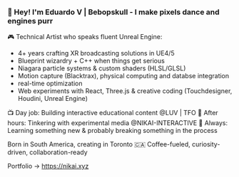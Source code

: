 ### 👋 Hey! I'm Eduardo V | Bebopskull - I make pixels dance and engines purr

🎮 Technical Artist who speaks fluent Unreal Engine:
- 4+ years crafting XR broadcasting solutions in UE4/5
- Blueprint wizardry + C++ when things get serious
- Niagara particle systems & custom shaders (HLSL/GLSL)
- Motion capture (Blacktrax), physical computing and databse integration
- real-time optimization
- Web experiments with React, Three.js & creative coding (Touchdesigner, Houdini, Unreal Engine)

📺 Day job: Building interactive educational content @LUV | TFO
🎨 After hours: Tinkering with experimental media @NIKAI-INTERACTIVE
🧪 Always: Learning something new & probably breaking something in the process

Born in South America, creating in Toronto 🇨🇦
Coffee-fueled, curiosity-driven, collaboration-ready

Portfolio → https://nikai.xyz
